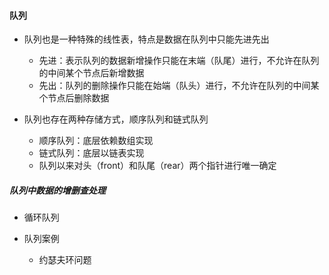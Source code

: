 #### 队列

- 队列也是一种特殊的线性表，特点是数据在队列中只能先进先出
  - 先进：表示队列的数据新增操作只能在末端（队尾）进行，不允许在队列的中间某个节点后新增数据
  - 先出：队列的删除操作只能在始端（队头）进行，不允许在队列的中间某个节点后删除数据

- 队列也存在两种存储方式，顺序队列和链式队列
  - 顺序队列：底层依赖数组实现
  - 链式队列：底层以链表实现
  - 队列以来对头（front）和队尾（rear）两个指针进行唯一确定

##### 队列中数据的增删查处理

- 循环队列

- 队列案例
  - 约瑟夫环问题





